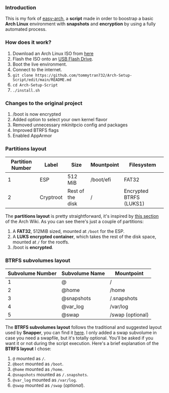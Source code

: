 ### Introduction
This is my fork of [easy-arch](https://github.com/classy-giraffe/easy-arch), a **script** made in order to boostrap a basic **Arch Linux** environment with **snapshots** and **encryption** by using a fully automated process.

### How does it work?
1. Download an Arch Linux ISO from [here](https://archlinux.org/download/)
2. Flash the ISO onto an [USB Flash Drive](https://wiki.archlinux.org/index.php/USB_flash_installation_medium).
3. Boot the live environment.
4. Connect to the internet.
5. `git clone https://github.com/tommytran732/Arch-Setup-Script/edit/main/README.md`
6. `cd Arch-Setup-Script`
7. `./install.sh`

### Changes to the original project
1. /boot is now encrypted
2. Added option to select your own kernel flavor
3. Removed unnecessary mkinitpcio config and packages
4. Improved BTRFS flags
5. Enabled AppArmor

### Partitions layout 

| Partition Number | Label     | Size              | Mountpoint | Filesystem             |
|------------------|-----------|-------------------|------------|------------------------|
| 1                | ESP       | 512 MiB           | /boot/efi  | FAT32                  |
| 2                | Cryptroot | Rest of the disk  | /          | Encrypted BTRFS (LUKS1)|

The **partitions layout** is pretty straightforward, it's inspired by [this section](https://wiki.archlinux.org/index.php/Dm-crypt/Encrypting_an_entire_system#Btrfs_subvolumes_with_swap) of the Arch Wiki. As you can see there's just a couple of partitions:
1. A **FAT32**, 512MiB sized, mounted at `/boot` for the ESP.
2. A **LUKS encrypted container**, which takes the rest of the disk space, mounted at `/` for the rootfs.
3. /boot is **encrypted**.

### BTRFS subvolumes layout

| Subvolume Number | Subvolume Name | Mountpoint       |
|------------------|----------------|------------------|
| 1                | @              | /                |
| 2                | @home          | /home            |
| 3                | @snapshots     | /.snapshots      |
| 4                | @var_log       | /var/log         |
| 5                | @swap          | /swap (optional) |

The **BTRFS subvolumes layout** follows the traditional and suggested layout used by **Snapper**, you can find it [here](https://wiki.archlinux.org/index.php/Snapper#Suggested_filesystem_layout). I only added a swap subvolume in case you need a swapfile, but it's totally optional. You'll be asked if you want it or not during the script execution. Here's a brief explanation of the **BTRFS layout** I chose:
1. `@` mounted as `/`.
2. `@boot` mounted as `/boot`.
3. `@home` mounted as `/home`.
4. `@snapshots` mounted as `/.snapshots`.
5. `@var_log` mounted as `/var/log`.
6. `@swap` mounted as `/swap` (_optional_).
